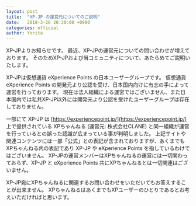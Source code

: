 ```yaml
---
layout: post
title:  "XP-JP の運営元についてのご説明"
date:   2018-3-26 20:30:00 +0900
categories: official
author: Yorita
---   
```

XP-JPよりお知らせです。
最近、XP-JPの運営元についての問い合わせが増えております。
そのためXP-JPおよび当コミュニティについて、あたらめてご説明いたします。

XP-JPは仮想通貨 eXperience Points の日本ユーザーグループです。
仮想通貨 eXperience Points の開発元より公認を受け、日本国内向けに有志の手によって運営を行っております。
現在は法人組織による運営ではございません、また日本国内では私共XP-JP以外には開発元より公認を受けたユーザーグループは存在しておりません。

一部にて XP-JP は [https://experiencepoint.jp/](https://experiencepoint.jp/) 上で提供されている XPちゃんねる (運営元: 株式会社CLANE) と同一組織が運営を行っているとの誤った認識が広まっている事が判明しました。
上記サイトや関連コンテンツには一部「公式」との表記が含まれておりますが、あくまでもXPちゃんねる内の表記であり XP-JP や eXperience Points を指しているわけではございません。
XP-JPの運営メンバーはXPちゃんねるの運営には一切関わっておらず、XP-JP と eXperience Points 共にXPちゃんねるとは一切関連はございません。

XP-JP宛にXPちゃんねるに関連するお問い合わせをいただいてもお答えすることが出来ません。
XPちゃんねるはあくまでもXPユーザーのひとりであるとお考えいただければと思います。

